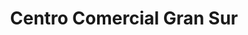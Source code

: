 ---
title: "Centro Comercial Gran Sur"
url: /la-linea-de-la-concepcion/centro-comercial-gran-sur/
shop: Einkaufszentrum
---